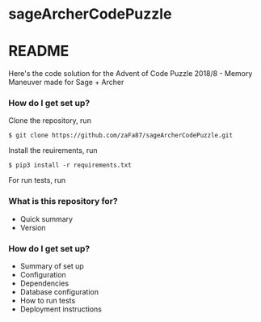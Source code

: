 # sageArcherCodePuzzle

# README #

Here's the code solution for the Advent of Code Puzzle 2018/8 - Memory Maneuver made for Sage + Archer

### How do I get set up? ###

Clone the repository, run

```
$ git clone https://github.com/zaFa87/sageArcherCodePuzzle.git
```

Install the reuirements, run

```
$ pip3 install -r requirements.txt
```

For run tests, run


### What is this repository for? ###

* Quick summary
* Version

### How do I get set up? ###

* Summary of set up
* Configuration
* Dependencies
* Database configuration
* How to run tests
* Deployment instructions
